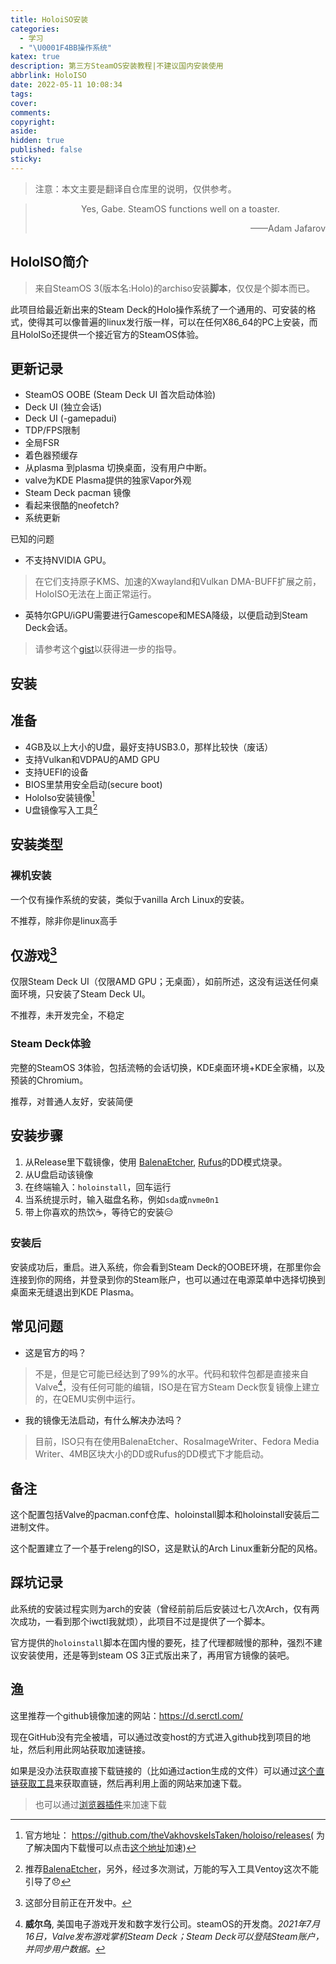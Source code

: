```yaml
---
title: HoloiSO安装
categories:
  - 学习
  - "\U0001F4BB操作系统"
katex: true
description: 第三方SteamOS安装教程|不建议国内安装使用
abbrlink: HoloISO
date: 2022-05-11 10:08:34
tags:
cover:
comments:
copyright:
aside:
hidden: true
published: false
sticky:
---
```


>  注意：本文主要是翻译自仓库里的说明，仅供参考。

> <center>Yes, Gabe. SteamOS functions well on a toaster.</center>
> <p align="right">——Adam Jafarov</p>

## HololSO简介

> 来自SteamOS 3(版本名:Holo)的archiso安装**脚本**，仅仅是个脚本而已。

此项目给最近新出来的Steam Deck的Holo操作系统了一个通用的、可安装的格式，使得其可以像普遍的linux发行版一样，可以在任何X86_64的PC上安装，而且HoloISo还提供一个接近官方的SteamOS体验。

## 更新记录

* SteamOS OOBE (Steam Deck UI 首次启动体验)
* Deck UI (独立会话)
* Deck UI (-gamepadui)
* TDP/FPS限制
* 全局FSR
* 着色器预缓存
* 从plasma 到plasma 切换桌面，没有用户中断。
* valve为KDE Plasma提供的独家Vapor外观
* Steam Deck pacman 镜像
* 看起来很酷的neofetch?
* 系统更新

已知的问题

* 不支持NVIDIA GPU。

> 在它们支持原子KMS、加速的Xwayland和Vulkan DMA-BUFF扩展之前，HoloISO无法在上面正常运行。

* 英特尔GPU/iGPU需要进行Gamescope和MESA降级，以便启动到Steam Deck会话。

> 请参考这个[gist](https://gist.github.com/drraccoony/8a8d0a9e3dfde9fafd3e374e418d2935)以获得进一步的指导。

## 安装

## 准备

* 4GB及以上大小的U盘，最好支持USB3.0，那样比较快（废话）
* 支持Vulkan和VDPAU的AMD GPU
* 支持UEFI的设备
* BIOS里禁用安全启动(secure boot)
* HoloIso安装镜像[^iso]
* U盘镜像写入工具[^upan]

## 安装类型

### 裸机安装

一个仅有操作系统的安装，类似于vanilla Arch Linux的安装。

不推荐，除非你是linux高手

## 仅游戏[^game]

仅限Steam Deck UI（仅限AMD GPU；无桌面），如前所述，这没有运送任何桌面环境，只安装了Steam Deck UI。

不推荐，未开发完全，不稳定

### Steam Deck体验

完整的SteamOS 3体验，包括流畅的会话切换，KDE桌面环境+KDE全家桶，以及预装的Chromium。

推荐，对普通人友好，安装简便

## 安装步骤

1. 从Release里下载镜像，使用 [BalenaEtcher](https://www.balena.io/etcher/), [Rufus](https://rufus.ie/)的DD模式烧录。
2. 从U盘启动该镜像
3. 在终端输入：`holoinstall`，回车运行
4. 当系统提示时，输入磁盘名称，例如`sda`或`nvme0n1`
5. 带上你喜欢的热饮☕，等待它的安装😑

### 安装后

安装成功后，重启。进入系统，你会看到Steam Deck的OOBE环境，在那里你会连接到你的网络，并登录到你的Steam账户，也可以通过在电源菜单中选择切换到桌面来无缝退出到KDE Plasma。

## 常见问题

* 这是官方的吗？

> 不是，但是它可能已经达到了99%的水平。代码和软件包都是直接来自Valve[^valve]，没有任何可能的编辑，ISO是在官方Steam Deck恢复镜像上建立的，在QEMU实例中运行。

* 我的镜像无法启动，有什么解决办法吗？

> 目前，ISO只有在使用BalenaEtcher、RosaImageWriter、Fedora Media Writer、4MB区块大小的DD或Rufus的DD模式下才能启动。

## 备注

这个配置包括Valve的pacman.conf仓库、holoinstall脚本和holoinstall安装后二进制文件。

这个配置建立了一个基于releng的ISO，这是默认的Arch Linux重新分配的风格。

## 踩坑记录

此系统的安装过程实则为arch的安装（曾经前前后后安装过七八次Arch，仅有两次成功，一看到那个iwctl我就烦），此项目不过是提供了一个脚本。

官方提供的`holoinstall`脚本在国内慢的要死，挂了代理都贼慢的那种，强烈不建议安装使用，还是等到steam OS 3正式版出来了，再用官方镜像的装吧。

## 渔

这里推荐一个github镜像加速的网站：https://d.serctl.com/

现在GitHub没有完全被墙，可以通过改变host的方式进入github找到项目的地址，然后利用此网站获取加速链接。

如果是没办法获取直接下载链接的（比如通过action生成的文件）可以通过[这个直链获取工具](https://nightly.link/)来获取直链，然后再利用上面的网站来加速下载。

> 也可以通过[浏览器插件](https://chrome.zzzmh.cn/#/search)来加速下载

[^valve]: **威尔乌**, 美国电子游戏开发和数字发行公司。steamOS的开发商。*2021年7月16日，Valve发布游戏掌机Steam Deck；Steam Deck可以登陆Steam账户，并同步用户数据。*
[^game]: 这部分目前正在开发中。
[^iso]: 官方地址： https://github.com/theVakhovskeIsTaken/holoiso/releases( 为了解决国内下载慢可以点击[这个地址](https://d7.serctl.com/downloads8/2022-05-11-09-36-17-holoiso-SteamOS_Holo-20220510_0636_amdgpu-x86_64.iso)加速)
[^upan]:推荐[BalenaEtcher](https://github.com/balena-io/etcher/releases)，另外，经过多次测试，万能的写入工具Ventoy这次不能引导了😞





